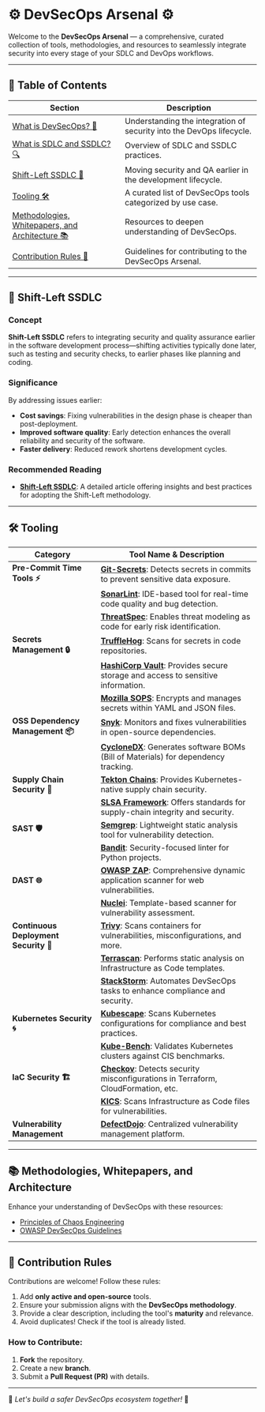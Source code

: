 # ⚙️ DevSecOps Arsenal ⚙️

Welcome to the **DevSecOps Arsenal** — a comprehensive, curated collection of tools, methodologies, and resources to seamlessly integrate security into every stage of your SDLC and DevOps workflows.

---

## 📜 Table of Contents

| Section                                      | Description                                                                                     |
|----------------------------------------------|-------------------------------------------------------------------------------------------------|
| [What is DevSecOps? 🤔](#what-is-devsecops)  | Understanding the integration of security into the DevOps lifecycle.                           |
| [What is SDLC and SSDLC? 🔍](#what-is-sdlc-and-ssdls) | Overview of SDLC and SSDLC practices.                                                        |
| [Shift-Left SSDLC 🔄](#shift-left-ssdls)     | Moving security and QA earlier in the development lifecycle.                                   |
| [Tooling 🛠️](#tooling)                      | A curated list of DevSecOps tools categorized by use case.                                     |
| [Methodologies, Whitepapers, and Architecture 📚](#methodologies-whitepapers-and-architecture) | Resources to deepen understanding of DevSecOps.                                               |
| [Contribution Rules 🤝](#contribution-rules) | Guidelines for contributing to the DevSecOps Arsenal.                                          |

---

## 🔄 Shift-Left SSDLC

### Concept
**Shift-Left SSDLC** refers to integrating security and quality assurance earlier in the software development process—shifting activities typically done later, such as testing and security checks, to earlier phases like planning and coding.

### Significance
By addressing issues earlier:
- **Cost savings**: Fixing vulnerabilities in the design phase is cheaper than post-deployment.
- **Improved software quality**: Early detection enhances the overall reliability and security of the software.
- **Faster delivery**: Reduced rework shortens development cycles.

### Recommended Reading
- **[Shift-Left SSDLC](https://github.com/sk3pp3r/shift-left)**: A detailed article offering insights and best practices for adopting the Shift-Left methodology.

---

## 🛠️ Tooling

| Category                         | Tool Name & Description                                                                                                   |
|----------------------------------|--------------------------------------------------------------------------------------------------------------------------|
| **Pre-Commit Time Tools ⚡**     | **[Git-Secrets](https://github.com/awslabs/git-secrets)**: Detects secrets in commits to prevent sensitive data exposure. |
|                                  | **[SonarLint](https://github.com/SonarSource/sonarlint-core)**: IDE-based tool for real-time code quality and bug detection. |
|                                  | **[ThreatSpec](https://github.com/threatspec/threatspec)**: Enables threat modeling as code for early risk identification. |
| **Secrets Management 🔒**        | **[TruffleHog](https://github.com/trufflesecurity/truffleHog)**: Scans for secrets in code repositories.                  |
|                                  | **[HashiCorp Vault](https://github.com/hashicorp/vault)**: Provides secure storage and access to sensitive information.   |
|                                  | **[Mozilla SOPS](https://github.com/mozilla/sops)**: Encrypts and manages secrets within YAML and JSON files.            |
| **OSS Dependency Management 📦**| **[Snyk](https://github.com/snyk/snyk)**: Monitors and fixes vulnerabilities in open-source dependencies.                |
|                                  | **[CycloneDX](https://github.com/CycloneDX)**: Generates software BOMs (Bill of Materials) for dependency tracking.       |
| **Supply Chain Security 🔗**     | **[Tekton Chains](https://github.com/tektoncd/chains)**: Provides Kubernetes-native supply chain security.               |
|                                  | **[SLSA Framework](https://github.com/slsa-framework/slsa)**: Offers standards for supply-chain integrity and security.   |
| **SAST 🛡️**                      | **[Semgrep](https://github.com/returntocorp/semgrep)**: Lightweight static analysis tool for vulnerability detection.     |
|                                  | **[Bandit](https://github.com/PyCQA/bandit)**: Security-focused linter for Python projects.                               |
| **DAST 🌐**                      | **[OWASP ZAP](https://github.com/zaproxy/zaproxy)**: Comprehensive dynamic application scanner for web vulnerabilities.  |
|                                  | **[Nuclei](https://github.com/projectdiscovery/nuclei)**: Template-based scanner for vulnerability assessment.            |
| **Continuous Deployment Security 🚀** | **[Trivy](https://github.com/aquasecurity/trivy)**: Scans containers for vulnerabilities, misconfigurations, and more. |
|                                  | **[Terrascan](https://github.com/accurics/terrascan)**: Performs static analysis on Infrastructure as Code templates.    |
|                                  | **[StackStorm](https://github.com/StackStorm/st2)**: Automates DevSecOps tasks to enhance compliance and security.        |
| **Kubernetes Security 🌀**       | **[Kubescape](https://github.com/armosec/kubescape)**: Scans Kubernetes configurations for compliance and best practices. |
|                                  | **[Kube-Bench](https://github.com/aquasecurity/kube-bench)**: Validates Kubernetes clusters against CIS benchmarks.       |
| **IaC Security 🏗️**              | **[Checkov](https://github.com/bridgecrewio/checkov)**: Detects security misconfigurations in Terraform, CloudFormation, etc. |
|                                  | **[KICS](https://github.com/Checkmarx/kics)**: Scans Infrastructure as Code files for vulnerabilities.                   |
| **Vulnerability Management**    | **[DefectDojo](https://github.com/DefectDojo/django-DefectDojo)**: Centralized vulnerability management platform.          |

---

## 📚 Methodologies, Whitepapers, and Architecture

Enhance your understanding of DevSecOps with these resources:
- [Principles of Chaos Engineering](https://principlesofchaos.org/)
- [OWASP DevSecOps Guidelines](https://owasp.org/)

---

## 🤝 Contribution Rules

Contributions are welcome! Follow these rules:

1. Add **only active and open-source** tools.
2. Ensure your submission aligns with the **DevSecOps methodology**.
3. Provide a clear description, including the tool's **maturity** and relevance.
4. Avoid duplicates! Check if the tool is already listed.

### How to Contribute:
1. **Fork** the repository.
2. Create a new **branch**.
3. Submit a **Pull Request (PR)** with details.

---

🌟 *Let's build a safer DevSecOps ecosystem together!* 🌟
